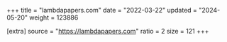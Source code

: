 +++
title = "lambdapapers.com"
date = "2022-03-22"
updated = "2024-05-20"
weight = 123886

[extra]
source = "https://lambdapapers.com"
ratio = 2
size = 121
+++
